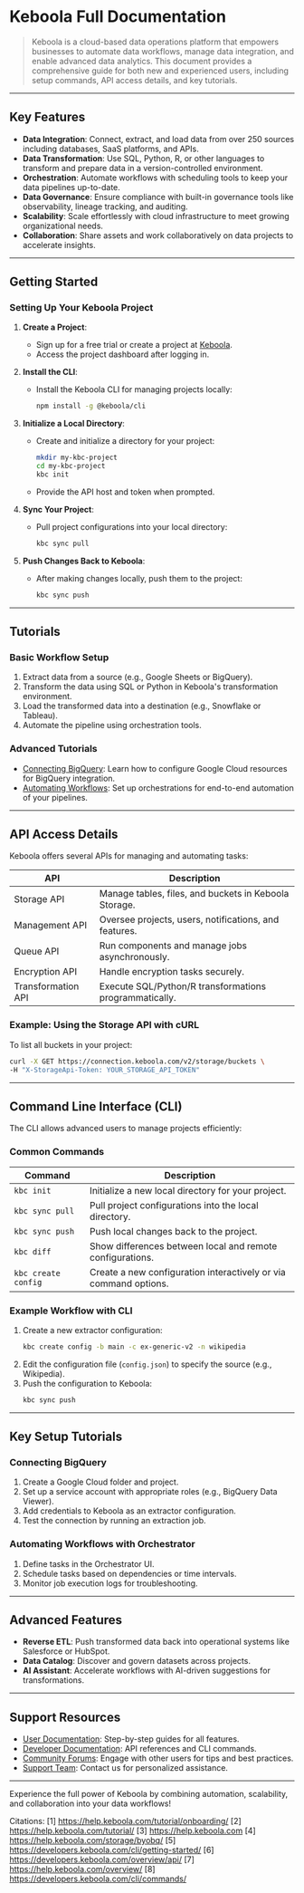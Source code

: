 # Keboola Full Documentation

> Keboola is a cloud-based data operations platform that empowers businesses to automate data workflows, manage data integration, and enable advanced data analytics. This document provides a comprehensive guide for both new and experienced users, including setup commands, API access details, and key tutorials.

---

## Key Features

- **Data Integration**: Connect, extract, and load data from over 250 sources including databases, SaaS platforms, and APIs.
- **Data Transformation**: Use SQL, Python, R, or other languages to transform and prepare data in a version-controlled environment.
- **Orchestration**: Automate workflows with scheduling tools to keep your data pipelines up-to-date.
- **Data Governance**: Ensure compliance with built-in governance tools like observability, lineage tracking, and auditing.
- **Scalability**: Scale effortlessly with cloud infrastructure to meet growing organizational needs.
- **Collaboration**: Share assets and work collaboratively on data projects to accelerate insights.

---

## Getting Started

### Setting Up Your Keboola Project

1. **Create a Project**:
   - Sign up for a free trial or create a project at [Keboola](https://www.keboola.com).
   - Access the project dashboard after logging in.

2. **Install the CLI**:
   - Install the Keboola CLI for managing projects locally:
     ```bash
     npm install -g @keboola/cli
     ```

3. **Initialize a Local Directory**:
   - Create and initialize a directory for your project:
     ```bash
     mkdir my-kbc-project
     cd my-kbc-project
     kbc init
     ```
   - Provide the API host and token when prompted.

4. **Sync Your Project**:
   - Pull project configurations into your local directory:
     ```bash
     kbc sync pull
     ```

5. **Push Changes Back to Keboola**:
   - After making changes locally, push them to the project:
     ```bash
     kbc sync push
     ```

---

## Tutorials

### Basic Workflow Setup

1. Extract data from a source (e.g., Google Sheets or BigQuery).
2. Transform the data using SQL or Python in Keboola's transformation environment.
3. Load the transformed data into a destination (e.g., Snowflake or Tableau).
4. Automate the pipeline using orchestration tools.

### Advanced Tutorials

- [Connecting BigQuery](https://help.keboola.com/storage/byobq/): Learn how to configure Google Cloud resources for BigQuery integration.
- [Automating Workflows](https://help.keboola.com/tutorial/automate/): Set up orchestrations for end-to-end automation of your pipelines.

---

## API Access Details

Keboola offers several APIs for managing and automating tasks:

| API                     | Description                                                                 |
|--------------------------|-----------------------------------------------------------------------------|
| Storage API             | Manage tables, files, and buckets in Keboola Storage.                      |
| Management API          | Oversee projects, users, notifications, and features.                      |
| Queue API               | Run components and manage jobs asynchronously.                             |
| Encryption API          | Handle encryption tasks securely.                                          |
| Transformation API      | Execute SQL/Python/R transformations programmatically.                     |

### Example: Using the Storage API with cURL

To list all buckets in your project:
```bash
curl -X GET https://connection.keboola.com/v2/storage/buckets \
-H "X-StorageApi-Token: YOUR_STORAGE_API_TOKEN"
```

---

## Command Line Interface (CLI)

The CLI allows advanced users to manage projects efficiently:

### Common Commands

| Command                  | Description                                                              |
|--------------------------|--------------------------------------------------------------------------|
| `kbc init`              | Initialize a new local directory for your project.                      |
| `kbc sync pull`         | Pull project configurations into the local directory.                   |
| `kbc sync push`         | Push local changes back to the project.                                 |
| `kbc diff`              | Show differences between local and remote configurations.               |
| `kbc create config`     | Create a new configuration interactively or via command options.         |

### Example Workflow with CLI

1. Create a new extractor configuration:
   ```bash
   kbc create config -b main -c ex-generic-v2 -n wikipedia
   ```
2. Edit the configuration file (`config.json`) to specify the source (e.g., Wikipedia).
3. Push the configuration to Keboola:
   ```bash
   kbc sync push
   ```

---

## Key Setup Tutorials

### Connecting BigQuery

1. Create a Google Cloud folder and project.
2. Set up a service account with appropriate roles (e.g., BigQuery Data Viewer).
3. Add credentials to Keboola as an extractor configuration.
4. Test the connection by running an extraction job.

### Automating Workflows with Orchestrator

1. Define tasks in the Orchestrator UI.
2. Schedule tasks based on dependencies or time intervals.
3. Monitor job execution logs for troubleshooting.

---

## Advanced Features

- **Reverse ETL**: Push transformed data back into operational systems like Salesforce or HubSpot.
- **Data Catalog**: Discover and govern datasets across projects.
- **AI Assistant**: Accelerate workflows with AI-driven suggestions for transformations.

---

## Support Resources

- [User Documentation](https://help.keboola.com/): Step-by-step guides for all features.
- [Developer Documentation](https://developers.keboola.com/): API references and CLI commands.
- [Community Forums](https://community.keboola.com/): Engage with other users for tips and best practices.
- [Support Team](mailto:support@keboola.com): Contact us for personalized assistance.

---

Experience the full power of Keboola by combining automation, scalability, and collaboration into your data workflows!


Citations:
[1] https://help.keboola.com/tutorial/onboarding/
[2] https://help.keboola.com/tutorial/
[3] https://help.keboola.com
[4] https://help.keboola.com/storage/byobq/
[5] https://developers.keboola.com/cli/getting-started/
[6] https://developers.keboola.com/overview/api/
[7] https://help.keboola.com/overview/
[8] https://developers.keboola.com/cli/commands/